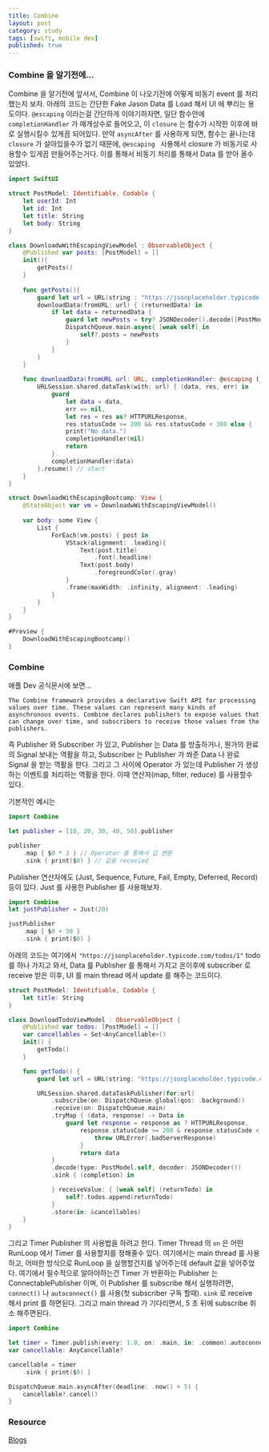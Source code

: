 ```yaml
---
title: Combine
layout: post
category: study
tags: [swift, mobile dev]
published: true
---
```


### Combine 을 알기전에... 
Combine 을 알기전에 앞서서, Combine 이 나오기전에 어떻게 비동기 event 를 처리했는지 보자. 아래의 코드는 간단한 Fake Jason Data 를 Load 해서 UI 에 뿌리는 용도이다. `@escaping` 이라는걸 간단하게 이야기하자면, 일단 함수안에 `completionHandler` 가 매개상수로 들어오고, 이 `closure` 는 함수가 시작한 이후에 바로 실행시킬수 있게끔 되어있다. 만약 `asyncAfter` 를 사용하게 되면, 함수는 끝나는데 `closure` 가 살아있을수가 없기 때문에, `@escaping ` 사용해서 closure 가 비동기로 사용할수 있게끔 만들어주는거다. 이를 통해서 비동기 처리를 통해서 Data 를 받아 올수 있었다.

```swift
import SwiftUI

struct PostModel: Identifiable, Codable {
    let userId: Int
    let id: Int
    let title: String
    let body: String
}

class DownloadwWithEscapingViewModel : ObservableObject {
    @Published var posts: [PostModel] = []
    init(){
        getPosts()
    }
    
    func getPosts(){
        guard let url = URL(string : "https://jsonplaceholder.typicode.com/posts") else { return }
        downloadData(fromURL: url) { (returnedData) in
            if let data = returnedData {
                guard let newPosts = try? JSONDecoder().decode([PostModel].self, from: data) else { return }
                DispatchQueue.main.async{ [weak self] in
                    self?.posts = newPosts
                }
            }
        }
    }
    
    func downloadData(fromURL url: URL, completionHandler: @escaping (_ data: Data?) -> Void) {
        URLSession.shared.dataTask(with: url) { (data, res, err) in
            guard
                let data = data,
                err == nil,
                let res = res as? HTTPURLResponse,
                res.statusCode >= 200 && res.statusCode < 300 else {
                print("No data.")
                completionHandler(nil)
                return
            }
            completionHandler(data)
        }.resume() // start
    }
}

struct DownloadWithEscapingBootcamp: View {
    @StateObject var vm = DownloadwWithEscapingViewModel()
    
    var body: some View {
        List {
            ForEach(vm.posts) { post in
                VStack(alignment: .leading){
                    Text(post.title)
                        .font(.headline)
                    Text(post.body)
                        .foregroundColor(.gray)
                }
                .frame(maxWidth: .infinity, alignment: .leading)
            }
        }
    }
}

#Preview {
    DownloadWithEscapingBootcamp()
}

```
### Combine
애플 Dev 공식문서에 보면...

``The Combine framework provides a declarative Swift API for processing values over time. These values can represent many kinds of asynchronous events. Combine declares publishers to expose values that can change over time, and subscribers to receive those values from the publishers. ``

즉 Publisher 와 Subscriber 가 있고, Publisher 는 Data 를 방출하거나, 뭔가의 완료의 Signal 보내는 역활을 하고, Subscriber 는 Publisher 가 쏴준 Data 나 완료 Signal 을 받는 역활을 한다. 그리고 그 사이에 Operator 가 있는데 Publisher 가 생성하는 이벤트를 처리하는 역활을 한다. 이때 연산자(map, filter, reduce) 를 사용할수 있다.

기본적인 예시는 

```swift
import Combine

let publisher = [10, 20, 30, 40, 50].publisher 

publisher
    .map { $0 * 2 } // Operator 를 통해서 값 변환
    .sink { print($0) } // 값을 recevied
```

Publisher 연산자에도 (Just, Sequence, Future, Fail, Empty, Deferred, Record) 등이 있다. Just 를 사용한 Publisher 를 사용해보자.

```swift
import Combine
let justPublisher = Just(20)

justPublisher
    .map { $0 + 50 }
    .sink { print($0) }
```

아래의 코드는 여기에서 `"https://jsonplaceholder.typicode.com/todos/1"` todo 를 하나 가지고 와서, Data 를 Publisher 를 통해서 가지고 온이후에 subscriber 로 receive 받은 이후, UI 를 main thread 에서 update 를 해주는 코드이다.

```swift
struct PostModel: Identifiable, Codable {
    let title: String
}

class DownloadTodoViewModel : ObservableObject {
    @Published var todos: [PostModel] = []
    var cancellables = Set<AnyCancellable>()
    init() {
        getTodo()
    }

    func getTodo() {
        guard let url = URL(string: "https://jsonplaceholder.typicode.com/todos/1") else {return}

        URLSession.shared.dataTaskPublisher(for:url)
            .subscribe(on: DispatchQueue.global(qos: .background))
            .receive(on: DispatchQueue.main)
            .tryMap { (data, response) -> Data in
                guard let response = response as ? HTTPURLResponse,
                    response.statusCode >= 200 & response.statusCode < 300 else {
                        throw URLError(.badServerResponse)
                    }
                    return data
            }
            .decode(type: PostModel.self, decoder: JSONDecoder())
            .sink { (completion) in

            } receiveValue: { [weak self] (returnTodo) in 
                self?.todos.append(returnTodo)
            }
            .store(in: &cancellables)
    }
}
```

그리고 Timer Publisher 의 사용법을 하려고 한다. Timer Thread 의 `on` 은 어떤 RunLoop 에서 Timer 를 사용할지를 정해줄수 있다. 여기에서는 main thread 를 사용하고, 어떠한 방식으로 RunLoop 을 실행할건지를 넣어주는데 default 값을 넣어주었다. 여기에서 필수적으로 알아야하는건 Timer 가 반환하는 Publisher 는 ConnectablePublisher 이며, 이 Publisher 를 subscribe 해서 실행하려면, `connect()` 나 `autoconnect()` 를 사용(첫 subscriber 구독 할때). `sink` 로 receive 해서 print 를 하면된다. 그리고 main thread 가 기다리면서, 5 초 뒤에 subscribe 취소 해주면된다.

```swift
import Combine

let timer = Timer.publish(every: 1.0, on: .main, in: .common).autoconnect()
var cancellable: AnyCancellable?

cancellable = timer
    .sink { print($0) }

DispatchQueue.main.asyncAfter(deadline: .now() + 5) {
    cancellable?.cancel()
}
```

### Resource
[Blogs](https://babbab2.tistory.com/164)